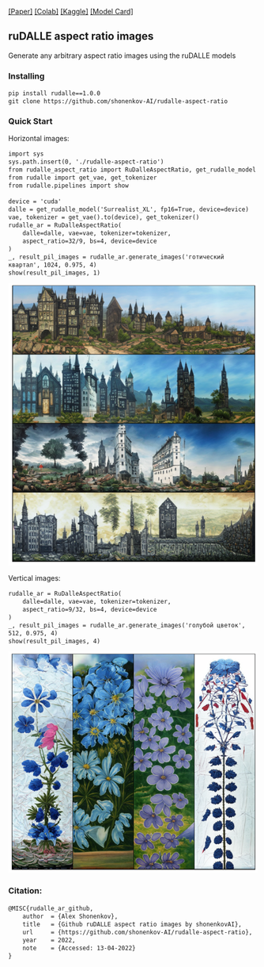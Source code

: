 [[Paper]](https://drive.google.com/file/d/1bN1pa6h9QO_po8VKSScNxAeWzV_nl_6W/view) 
[[Colab]](https://colab.research.google.com/drive/124zC1w2qHR1ijfEPQVvLccLRBLD_3duG?usp=sharing) 
[[Kaggle]](https://www.kaggle.com/code/shonenkov/usage-rudalle-aspect-ratio) 
[[Model Card]](https://huggingface.co/shonenkov-AI/rudalle-xl-surrealist)

ruDALLE aspect ratio images
---
Generate any arbitrary aspect ratio images using the ruDALLE models

### Installing

```
pip install rudalle==1.0.0
git clone https://github.com/shonenkov-AI/rudalle-aspect-ratio
```

### Quick Start

Horizontal images:
```python3
import sys
sys.path.insert(0, './rudalle-aspect-ratio')
from rudalle_aspect_ratio import RuDalleAspectRatio, get_rudalle_model
from rudalle import get_vae, get_tokenizer
from rudalle.pipelines import show

device = 'cuda'
dalle = get_rudalle_model('Surrealist_XL', fp16=True, device=device)
vae, tokenizer = get_vae().to(device), get_tokenizer()
rudalle_ar = RuDalleAspectRatio(
    dalle=dalle, vae=vae, tokenizer=tokenizer,
    aspect_ratio=32/9, bs=4, device=device
)
_, result_pil_images = rudalle_ar.generate_images('готический квартал', 1024, 0.975, 4)
show(result_pil_images, 1)
```
![](./pics/h_example.jpg)

Vertical images:
```python3
rudalle_ar = RuDalleAspectRatio(
    dalle=dalle, vae=vae, tokenizer=tokenizer,
    aspect_ratio=9/32, bs=4, device=device
)
_, result_pil_images = rudalle_ar.generate_images('голубой цветок', 512, 0.975, 4)
show(result_pil_images, 4)
```

![](./pics/w_example.jpg)

### Citation:
```
@MISC{rudalle_ar_github,
    author  = {Alex Shonenkov},
    title   = {Github ruDALLE aspect ratio images by shonenkovAI},
    url     = {https://github.com/shonenkov-AI/rudalle-aspect-ratio},
    year    = 2022,
    note    = {Accessed: 13-04-2022}
}
```
